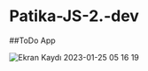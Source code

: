 # Patika-JS-2.-dev

##ToDo App


![Ekran Kaydı 2023-01-25 05 16 19](https://user-images.githubusercontent.com/104725944/214465928-f8daa2db-ba6b-4d68-a966-1536bff718b2.gif)

